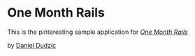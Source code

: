 # One Month Rails

This is the pinteresting sample application for [*One Month Rails*](http://onemonthrails.com)

by [Daniel Dudzic](http://danieldudzic.com)